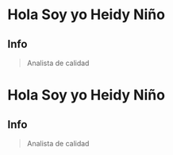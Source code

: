 # Hola Soy yo Heidy Niño


## Info

> Analista de calidad

# Hola Soy yo Heidy Niño


## Info

> Analista de calidad